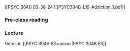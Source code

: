 [[PSYC 304]]
03-38-24
![[PSYC304B-L19-Addiction_1.pdf]]
### Pre-class reading

### Lecture
Notes in [[PSYC 304B E3.canvas|PSYC 304B E3]]
